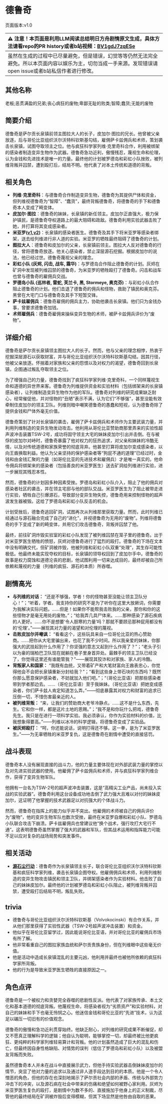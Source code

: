 # 德鲁奇
页面版本:v1.0
 

| :warning: 注意！本页面是利用LLM阅读总结明日方舟剧情原文生成，具体方法请看repo的PR history或者b站视频：[BV1gdJ7zqESe](https://www.bilibili.com/video/BV1gdJ7zqESe/)         |
|:----------------------------|
| 虽然在生成的过程中已尽量避免，但是错误，幻觉等等仍然无法完全避免。所以本页面内容以娱乐为主，切勿当成一手来源。发现错误请open issue或者b站私信作者进行修改。|



## 其他名称
老板;恶贯满盈的兄弟;丧心病狂的废物;卑鄙无耻的败类;智障;蠢货;无能的废物
## 简要介绍
德鲁奇是萨尔贡长泉镇前领主图拉大人的长子，皮加尔·图拉的兄长。他曾被父亲放逐，后与哥伦比亚组织沃尔沃特科钦斯基勾结，雇佣萨卡兹佣兵和术师，策划袭击长泉镇，试图夺取领主之位。他与疯狂科学家列维·克里奇科合作，利用被绑架的感染者制造变异生物作为武器。德鲁奇急功近利，傲慢残忍，蔑视生命和伦理，认为金钱和先进技术是唯一的力量。最终他的计划被罗德岛和彩虹小队挫败，被列维背叛并囚禁，遭到殴打后，结局不明。他代表了对本土传统和道德的背叛。
## 相关角色
-   **列维·克里奇科**：与德鲁奇合作制造变异生物，德鲁奇为其提供尸体和资金，但列维视德鲁奇为“智障”、“蠢货”，最终背叛德鲁奇，将德鲁奇的手下和德鲁奇本人变成了畸变体。
-   **皮加尔·图拉**：德鲁奇的妹妹，长泉镇的新任领主。皮加尔正直强大，极力保护镇民，是德鲁奇夺权道路上的最大阻碍和政敌。德鲁奇利用实验武器击败了她，并打算将其变成感染者。
-   **米亚罗([v1](extended_char_mi_ya_luo.md),[v2](../char_v3/extended_char_mi_ya_luo.md))**：长泉镇的感染者医生。德鲁奇及其手下将米亚罗等感染者绑架，送去给列维进行非人道的实验。米亚罗的牺牲最终阻碍了德鲁奇的计划。
-   **图拉大人**：德鲁奇和皮加尔的父亲，长泉镇前领主。图拉大人反对德鲁奇的行径，曾将德鲁奇放逐。他关心感染者，禁止深层源石挖掘。根据皮加尔的说法，他已经过世。德鲁奇蔑视父亲的理念。
-   **彩虹小队 (灰烬, 闪击, 战车, 霜华)**：与罗德岛合作阻止德鲁奇的计划。灰烬在矿洞中发现被列维囚禁的德鲁奇，为米亚罗的牺牲殴打了德鲁奇。闪击和战车也曾与德鲁奇的雇佣兵交战。
-   **罗德岛小队 (巡林者, 雷蛇, 芙兰卡, 黑, Stormeye, 奥克芬)**：与彩虹小队合作阻止德鲁奇的计划。他们击退了德鲁奇的佣兵和怪物，救助了镇民和奥克芬。黑曾在大宅门口与德鲁奇及其手下短暂交锋。
-   **萨卡兹雇佣兵**：德鲁奇雇佣的佣兵主力，协助他袭击长泉镇。他们只为金钱办事，曾要求德鲁奇加钱。
-   **术师雇佣兵**：德鲁奇雇佣来操纵变异生物的术师，被萨卡兹佣兵评价为“废物”。
## 详细介绍
德鲁奇是萨尔贡长泉镇领主图拉大人的长子。然而，他与父亲的理念相悖，热衷于挖掘深层源石以获取财富，并与哥伦比亚组织沃尔沃特科钦斯基勾结。因其行径，他被父亲放逐。怀揣着对家族和父亲的怨恨以及对权力的渴望，德鲁奇回到长泉镇，企图通过叛乱夺取领主之位。

为了增强自己的力量，德鲁奇找到了疯狂科学家列维·克里奇科，一个同样蔑视生命和道德的异世界来客。德鲁奇为列维提供资金和实验材料（包括绑架来的长泉镇感染者），让列维制造变异生物作为他的军队。德鲁奇对列维的研究成果缺乏耐心，经常催促他，并对怪物的“丑陋”表示不满，认为它们“不够强”，甚至没能有效牵制住皮加尔的领主卫队。列维则暗中嘲笑德鲁奇的愚蠢和短视，认为德鲁奇除了提供金钱和尸体外毫无价值。

德鲁奇策划了针对长泉镇的袭击，雇佣了萨卡兹佣兵和术师作为主要武装力量，并利用列维制造的变异生物发动攻击。他利用从哥伦比亚赞助商那里弄来的实验性超声波冲击装置TSW-2号，成功将固守领主大宅的妹妹皮加尔引出并击倒。在与被俘的皮加尔对峙时，德鲁奇暴露了他对权力的狂热追求，对父亲和妹妹的冷酷无情，以及对传统道德和家族荣誉的彻底背弃。他甚至打算将皮加尔变成感染者，以向王酋换取利益。他认为父亲坚持的保护感染者等“狗屁不通的道理”已经过时，金钱和由金钱汇聚的力量（如哥伦比亚的先进技术和雇佣兵）才是唯一真实的。他命令佣兵将绑架来的感染者（包括善良的米亚罗医生）送去矿洞给列维进行实验，进一步展现其残忍本性。

然而，德鲁奇的计划因多种因素受挫。罗德岛和彩虹小队介入，阻止了他的佣兵对感染者社区的袭击，并在领主宅邸与他的部队交战。米亚罗医生为了阻止被带走进行实验，牺牲自己引爆源石，导致部分变异生物失控，德鲁奇用来控制怪物的超声波发生器被毁。这给了罗德岛和彩虹小队反击的机会。

计划受挫后，德鲁奇逃回矿洞，试图再次从列维那里获取力量。然而，此时列维已经通过与源石融合完成了自己的“进化”，并视德鲁奇为无用的“废物”。列维将德鲁奇的手下变成了新的畸变体，并用它们攻击德鲁奇，背叛并囚禁了他。

最终，前往矿洞炸毁实验室的彩虹小队发现了被列维囚禁在笼子里的德鲁奇。出于对米亚罗医生牺牲的愤怒，灰烬对德鲁奇进行了猛烈的殴打。德鲁奇的下场在文本中没有明确交代，但矿洞被炸毁，他被列维和彩虹小队双重“处理”，其生存可能性极低。他最终未能实现夺权的目标，长泉镇的领导权回到了皮加尔手中。德鲁奇的故事是权力腐蚀和道德沦丧的悲剧，他试图利用一切来达成目的，最终却被自己所依赖和蔑视的力量（列维的疯狂、源石的本质）所吞噬。
## 剧情高光
-   **与列维的对话：** “还是不够强，学者！你的怪物甚至没能让领主卫队分心！”；“听着，学者。我支持你的研究不是为了听你在这里大放厥词，你需要为我解决实际问题。……但是！如果你不能帮我击败我的父亲，那你和你的这些怪物才是毫无用处的废物。”；“给我弄几具尸体来。......那种感染了源石疾病的人更好。......你不是想要‘令人胆寒的力量’吗？那就不要顾忌那种屁用都没有的‘伦理’。”——展现其对力量的渴望和对伦理的蔑视。
-   **击败皮加尔并嘲讽：** “看看这个，这些玩具来自一位哥伦比亚的热心赞助商。……把你从大宅里骗出来，也花了我不少时间。所以我亲爱的妹妹，你那强大的武技起到什么作用了？你坚强的意志又起到什么作用了？”；“老头子引以为豪的瑞柏巴卫队现在就躺在巷子里身首异处。最棘手的领主卫队已经没了，你觉得这里还有谁能管我？”——展现其狡诈和对家族、家人的冷酷。
-   **背叛家人和国家：** “我既有血统，又带着矿产和大笔财富向王酋表忠心，你觉得他会不会把长泉镇重新分封给我？”；“看到这些身上带石块的东西吗？既然你那么愿意保护感染者，不妨就加入他们吧。”；“（哥伦比亚语）把那些感染者带到学者那边去。……（哥伦比亚语）至于我妹妹。（哥伦比亚语）把她变成感染者，你们萨卡兹人肯定知道怎么弄。”——彻底暴露其对权力和财富的追求已压倒一切，不惜伤害最亲近的人。
-   **被列维背叛：** “来，让我们的赞助商大老爷冷静点。……这不是什么东西，先生。它和你一样，都是这片土地的恩赐。”；“我不是和你玩什么把戏，德鲁奇先生。我只是在进行一项科学实验。我必须承认，你作为实验材料的价值，比我想象得要高。”——列维以冰冷的科学逻辑，将德鲁奇变成了实验品。
-   **被灰烬殴打：** “呵，你还能说话，说明打得还不够。这一拳，是为了米亚罗医生。”——为无辜牺牲的米亚罗复仇，这是德鲁奇在剧情中遭受的直接惩罚。
## 战斗表现
德鲁奇本人没有展现直接的战斗力，他的力量主要体现在对外部武装力量的掌控以及对先进实验武器的使用。他雇佣了萨卡兹佣兵和术师，并与疯狂科学家列维合作，获得了变异生物军队。

他拥有一台名为TSW-2号的超声波冲击装置，这是“高精尖工业产品，尚未投入实战的实验武器”。德鲁奇利用这台设备成功地击倒了武力强大且难以对付的妹妹皮加尔，这证明了他掌握的技术武器足以对抗强大的个体战斗力。

然而，德鲁奇在指挥上的能力似乎并不突出。他雇佣的术师被自己的佣兵评价为“废物”，他的变异生物军队也数次受挫，最终在米亚罗自爆和彩虹小队、罗德岛小队联合攻击下崩溃。萨卡兹雇佣兵也曾建议他“换个战术，强行攻打大宅行不通”。这表明德鲁奇虽然掌握了强大的武器和军队，但其战术运用和指挥能力可能不足以应对复杂的战场局势和突发事件。
## 相关活动
-   **[源石尘行动](../stories/act17d0.md)**：德鲁奇作为长泉镇领主长子，联合哥伦比亚组织沃尔沃特科钦斯基和疯狂科学家列维，袭击长泉镇企图夺权。他雇佣佣兵和术师，利用列维制造的变异生物攻击镇民和领主卫队，并绑架感染者作为实验材料。他击败了自己的妹妹皮加尔。最终他的计划被罗德岛和彩虹小队阻止，被列维背叛并囚禁，遭受殴打后结局不明，叛乱失败。
## trivia
-   德鲁奇与哥伦比亚组织沃尔沃特科钦斯基（Volvokocinski）有合作关系，并从他们那里获得了实验性武器（TSW-2号超声波冲击装置）和资金。
-   他似乎在哥伦比亚留学过，因此能说哥伦比亚语，并对哥伦比亚的雇佣兵市场有所了解。
-   他非常看重自己的图拉家族血统和萨尔贡贵族身份，但在列维眼中这些毫无价值。
-   他是活动中造成长泉镇混乱的主要元凶，他利用并最终也被他所依赖的疯狂科学家所背叛。
-   他的行为是导致米亚罗医生牺牲的直接原因之一。
## 角色点评
德鲁奇是一个被权力和贪婪完全吞噬的悲剧性反派。他代表了对家族传承、本土文化和基本道德的彻底背叛。他蔑视生命，将感染者视为“劣质资产”和实验材料，对自己的妹妹和手下也毫无怜悯之心。他迷信金钱和哥伦比亚的“先进”技术，认为这足以碾压一切旧有的价值观念。

德鲁奇的傲慢和急功近利贯穿始终。他缺乏耐心，对列维的研究成果不断催促，却又不愿真正理解科学的逻辑；他自认为聪明，能够掌控一切，却最终被比他更疯狂、更纯粹的科学家列维轻易算计和背叛。他的计划虽然造成了巨大的混乱和伤亡，但最终因自身性格缺陷、对情势的误判（低估了罗德岛和彩虹小队）以及被盟友背叛而失败。

虽然德鲁奇本人并未在战斗中直接展示武力，但他手持实验武器击倒妹妹皮加尔的情节，突显了他对力量的追求以及通过非人道手段达到目的的本质。他是一个令人憎恶的角色，但他的存在也深刻地揭示了萨尔贡社会内部的矛盾、传统与外部势力冲击下的冲突，以及源石病在社会中带来的伤痛和绝望如何被野心家利用。灰烬为米亚罗医生复仇的殴打，是剧情中为数不多的、直接施加于他身上的正义制裁，尽管他的最终结局在矿洞被炸毁后变得模糊，但其下场显然是他咎由自取的恶果。